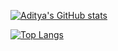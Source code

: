 
<!--
**devmrfitz/devmrfitz** is a ✨ _special_ ✨ repository because its `README.md` (this file) appears on your GitHub profile.

-->
[![Aditya's GitHub stats](https://github-readme-stats.vercel.app/api?username=devmrfitz&hide=stars&count_private=true&show_icons=true&theme=dark)](https://github.com/anuraghazra/github-readme-stats)

[![Top Langs](https://github-readme-stats.vercel.app/api/top-langs/?username=devmrfitz&theme=dark&layout=compact)](https://github.com/anuraghazra/github-readme-stats)
